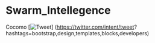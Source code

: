 # Swarm_Intellegence
Cocomo
[![Tweet](https://img.shields.io/twitter/url/http/shields.io.svg?style=social)]
(https://twitter.com/intent/tweet?
hashtags=bootstrap,design,templates,blocks,developers)
